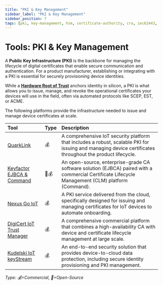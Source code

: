 ```yaml
---
title: "PKI & Key Management"
sidebar_label: "PKI & Key Management"
sidebar_position: 7
tags: [pki, key-management, hsm, certificate-authority, cra, iec62443, tools, certificates, open-source, commercial]
---
```

# Tools: PKI & Key Management

A **Public Key Infrastructure (PKI)** is the backbone for managing the lifecycle of digital certificates that enable secure communication and authentication. For a product manufacturer, establishing or integrating with a PKI is essential for securely provisioning device identities.

While a **[Hardware Root of Trust](./hardware-root-of-trust-and-provisioning.md)** anchors identity in silicon, a PKI is what allows you to issue, manage, and revoke the operational certificates your devices will use in the field, often via automated protocols like SCEP, EST, or ACME.

The following platforms provide the infrastructure needed to issue and manage device certificates at scale.

| Tool | Type | Description |
| :--- | :--- | :--- |
| [QuarkLink](https://www.cryptoquantique.com/products/quarklink/) | 💰 | A comprehensive IoT security platform that includes a robust, scalable PKI for issuing and managing device certificates throughout the product lifecycle. |
| [Keyfactor EJBCA & Command](https://www.keyfactor.com/products/ejbca-enterprise/) | 🐙💰 | An open-source, enterprise-grade CA software solution (EJBCA) paired with a commercial Certificate Lifecycle Management (CLM) platform (Command). |
| [Nexus Go IoT](https://www.nexusgroup.com/solutions/online-services/iot/) | 💰 | A PKI service delivered from the cloud, specifically designed for issuing and managing certificates for IoT devices to automate onboarding. |
| [DigiCert IoT Trust Manager](https://www.digicert.com/iot-trust-manager) | 💰 | A comprehensive commercial platform that combines a high-availability CA with device and certificate lifecycle management at large scale. |
| [Kudelski IoT keyStream](https://www.kudelski-iot.com/services-and-systems/keystream-iot-security-system) | 💰 | An end-to-end security solution that provides device-to-cloud data protection, including secure identity provisioning and PKI management. |

<!-- vale off -->
*Type: 💰=Commercial, 🐙=Open-Source*
<!-- vale on --> 